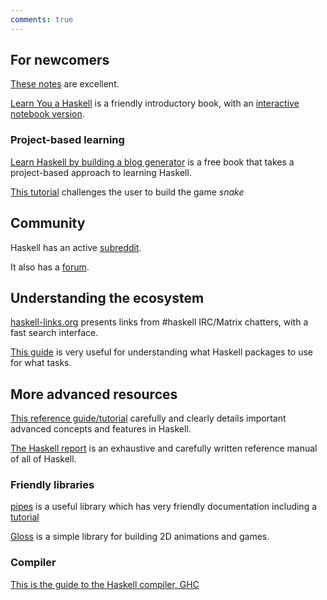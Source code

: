 ```yaml
---
comments: true
---
```


## For newcomers

[These notes](https://www.seas.upenn.edu/~cis1940/fall16/lectures/01-intro.html) are excellent.

[Learn You a Haskell](http://learnyouahaskell.com/) is a friendly introductory book, with an [interactive notebook version](https://github.com/IHaskell/learn-you-a-haskell-notebook).

### Project-based learning

[Learn Haskell by building a blog generator](https://lhbg-book.link) is a free book that takes a project-based approach to learning Haskell.

[This tutorial](https://github.com/lsmor/snake-fury#snake-fury) challenges the user to build the game *snake* 

## Community

Haskell has an active [subreddit](https://www.reddit.com/r/haskell/).

It also has a [forum](https://discourse.haskell.org/).

## Understanding the ecosystem

[haskell-links.org](https://haskell-links.org) presents links from #haskell IRC/Matrix chatters, with a fast search interface.

[This guide](https://github.com/Gabriella439/post-rfc/blob/main/sotu.md) is very useful for understanding what Haskell packages to use for what tasks.


## More advanced resources

[This reference guide/tutorial](https://smunix.github.io/dev.stephendiehl.com/hask/tutorial.pdf) carefully and clearly details important advanced concepts and features in Haskell.

[The Haskell report](https://www.haskell.org/onlinereport/haskell2010/) is an exhaustive and carefully written reference manual of all of Haskell.

### Friendly libraries

[pipes](https://hackage.haskell.org/package/pipes) is a useful library which has very friendly documentation including a [tutorial](https://hackage.haskell.org/package/pipes-4.3.16/docs/Pipes-Tutorial.html)

[Gloss](https://hackage.haskell.org/package/gloss) is a simple library for building 2D animations and games.

### Compiler

[This is the guide to the Haskell compiler, GHC](https://ghc.gitlab.haskell.org/ghc/doc/users_guide/)
